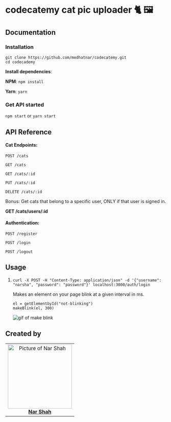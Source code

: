 # codecatemy cat pic uploader 🐈 🖼️

## Documentation

### Installation

```
git clone https://github.com/medhatnar/codecatemy.git
cd codecademy
```
**Install dependencies**:

**NPM**:
`npm install`

**Yarn**:
`yarn`

### Get API started
`npm start`
or
`yarn start`

## API Reference

#### Cat Endpoints:
`POST /cats`

`GET /cats`

`GET /cats/:id`

`PUT /cats/:id`

`DELETE /cats/:id`

Bonus: Get cats that belong to a specific user, ONLY if that user is signed in.

**GET /cats/users/:id**

#### Authentication:
`POST /register`

`POST /login`

`POST /logout`

## Usage

1.  `curl -X POST -H "Content-Type: application/json" -d '{"username": "narsha", "password": "password"}' localhost:3000/auth/login`

    Makes an element on your page blink at a given interval in ms.

    ```
    el = getElementbyId("not-blinking")
    makeBlink(el, 300)
    ```

    ![gif of make blink](./assets/makeBlink.gif)

## Created by

<table>
<tr>
<td align="center"><a href="https://github.com/narmander"><img src="https://avatars0.githubusercontent.com/u/16326269?s=400&v=4" width="200px;" alt="Picture of Nar Shah"/><br /><b>Nar Shah</b></a></td>
</tr>
</table>
